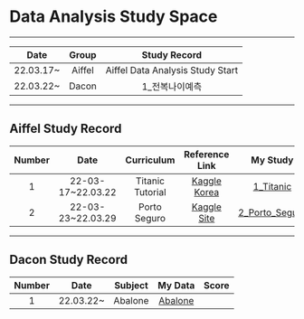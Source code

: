 # Data Analysis Study Space
---
|Date|Group|Study Record|
|:---:|:---:|:---:|
|22.03.17~|Aiffel|Aiffel Data Analysis Study Start|
|22.03.22~|Dacon|1_전복나이예측|

---
## Aiffel Study Record
|Number|Date|Curriculum|Reference Link|My Study|
|:------:|:---:|:---:|:---:|:---:|
|1|22-03-17~22.03.22|Titanic Tutorial|[Kaggle Korea](https://kaggle-kr.tistory.com/17)|[1_Titanic](https://github.com/youngchurl/Data-Analysis-Study/tree/main/Write/1_Titanic)
|2|22-03-23~22.03.29|Porto Seguro|[Kaggle Site](https://www.kaggle.com/code/gpreda/porto-seguro-exploratory-analysis-and-prediction/notebook)|[2_Porto_Seguro]()|

---
## Dacon Study Record
|Number|Date|Subject|My Data|Score|
|:---:|:---:|:---:|:---:|:---:|
|1|22.03.22~|Abalone|[Abalone]()||
